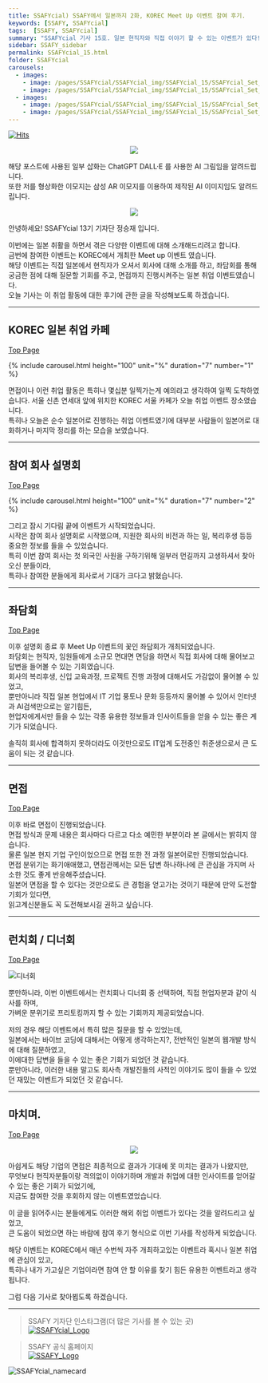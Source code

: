 ```yaml
---
title: SSAFYcial) SSAFY에서 일본까지 2화, KOREC Meet Up 이벤트 참여 후기.
keywords: [SSAFY, SSAFYcial]
tags:  [SSAFY, SSAFYcial]
summary: "SSAFYcial 기사 15호. 일본 현직자와 직접 이야기 할 수 있는 이벤트가 있다!"
sidebar: SSAFY_sidebar
permalink: SSAFYcial_15.html
folder: SSAFYcial
carousels:
  - images: 
    - image: /pages/SSAFYcial/SSAFYcial_img/SSAFYcial_15/SSAFYcial_Set_01.png
    - image: /pages/SSAFYcial/SSAFYcial_img/SSAFYcial_15/SSAFYcial_Set_02.png
  - images: 
    - image: /pages/SSAFYcial/SSAFYcial_img/SSAFYcial_15/SSAFYcial_Set_03.png
    - image: /pages/SSAFYcial/SSAFYcial_img/SSAFYcial_15/SSAFYcial_Set_04.png
---
```

<a href="https://hits.sh/jsj0per.github.io/SSAFYcial_15.html/"><img alt="Hits" src="https://hits.sh/jsj0per.github.io/SSAFYcial_13.html.svg?style=for-the-badge&label=PostView&color=347DBE&logo=Perso"/></a>

<div style="text-align: center;">
  <img src="/pages/SSAFYcial/SSAFYcial_img/SSAFY_to_JAPAN.png"/>
</div>

해당 포스트에 사용된 일부 삽화는 ChatGPT DALL·E 를 사용한 AI 그림임을 알려드립니다.  
또한 저를 형상화한 이모지는 삼성 AR 이모지를 이용하여 제작된 AI 이미지임도 알려드립니다.    

<div style="text-align: center;">
  <img src="/pages/SSAFYcial/SSAFYcial_img/JSJ_Hello.png"/>
</div>

안녕하세요! SSAFYcial 13기 기자단 정승재 입니다.  

이번에는 일본 취활을 하면서 겪은 다양한 이벤트에 대해 소개해드리려고 합니다.  
금번에 참여한 이벤트는 KOREC에서 개최한 Meet up 이벤트 였습니다.  
해당 이벤트는 직접 일본에서 현직자가 오셔서 회사에 대해 소개를 하고, 좌담회를 통해 궁금한 점에 대해 질문할 기회를 주고, 면접까지 진행시켜주는 일본 취업 이벤트였습니다.  
오늘 기사는 이 취업 활동에 대한 후기에 관한 글을 작성해보도록 하겠습니다.

---

## KOREC 일본 취업 카페

[Top Page](#)

  {% include carousel.html height="100" unit="%" duration="7" number="1" %}

면접이나 이런 취업 활동은 특히나 몇십분 일찍가는게 예의라고 생각하여 일찍 도착하였습니다.
서울 신촌 연세대 앞에 위치한 KOREC 서울 카페가 오늘 취업 이벤트 장소였습니다.  
특히나 오늘은 순수 일본어로 진행하는 취업 이벤트였기에 대부분 사람들이 일본어로 대화하거나 마지막 정리를 하는 모습을 보였습니다.  

---

## 참여 회사 설명회

[Top Page](#)

  {% include carousel.html height="100" unit="%" duration="7" number="2" %}

그리고 잠시 기다림 끝에 이벤트가 시작되었습니다.  
시작은 참여 회사 설명회로 시작했으며, 지원한 회사의 비전과 하는 일, 복리후생 등등 중요한 정보를 들을 수 있었습니다.  
특히 이번 참여 회사는 첫 외국인 사원을 구하기위해 일부러 먼길까지 고생하셔서 찾아오신 분들이라,  
특히나 참여한 분들에게 회사로서 기대가 크다고 밝혔습니다.  

---

## 좌담회

[Top Page](#)

이후 설명회 종료 후 Meet Up 이벤트의 꽃인 좌담회가 개최되었습니다.  
좌담회는 현직자, 임원들에게 소규모 면대면 면담을 하면서 직접 회사에 대해 물어보고 답변을 들어볼 수 있는 기회였습니다.  
회사의 복리후생, 신입 교육과정, 프로젝트 진행 과정에 대해서도 가감없이 물어볼 수 있었고,  
뿐만아니라 직접 일본 현업에서 IT 기업 풍토나 문화 등등까지 물어볼 수 있어서 인터넷과 AI검색만으로는 알기힘든,  
현업자에게서만 들을 수 있는 각종 유용한 정보들과 인사이트들을 얻을 수 있는 좋은 계기가 되었습니다.  

솔직히 회사에 합격하지 못하더라도 이것만으로도 IT업계 도전중인 취준생으로서 큰 도움이 되는 것 같습니다.  

---

## 면접

[Top Page](#)

이후 바로 면접이 진행되었습니다.  
면접 방식과 문제 내용은 회사마다 다르고 다소 예민한 부분이라 본 글에서는 밝히지 않습니다.  
물론 일본 현지 기업 구인이었으므로 면접 또한 전 과정 일본어로만 진행되었습니다.  
면접 분위기는 화기애애했고, 면접관께서는 모든 답변 하나하나에 큰 관심을 가지며 사소한 것도 좋게 반응해주셨습니다.  
일본어 면접을 할 수 있다는 것만으로도 큰 경험을 얻고가는 것이기 때문에 만약 도전할 기회가 있다면,  
읽고계신분들도 꼭 도전해보시길 권하고 싶습니다.  

---

## 런치회 / 디너회

[Top Page](#)

![디너회](/pages/SSAFYcial/SSAFYcial_img/SSAFYcial_15/SSAFYcial_Set_08.png)

뿐만하니라, 이번 이벤트에서는 런치회나 디너회 중 선택하여, 직접 현업자분과 같이 식사를 하며,  
가벼운 분위기로 프리토킹까지 할 수 있는 기회까지 제공되었습니다.  

저의 경우 해당 이벤트에서 특히 많은 질문을 할 수 있었는데,  
일본에서는 바이브 코딩에 대해서는 어떻게 생각하는지?, 전반적인 일본의 웹개발 방식에 대해 질문하였고,  
이에대한 답변을 들을 수 있는 좋은 기회가 되었던 것 같습니다.  
뿐만아니라, 이러한 내용 말고도 회사측 개발진들의 사적인 이야기도 많이 들을 수 있었던 재밌는 이벤트가 되었던 것 같습니다.  

---

## 마치며.

[Top Page](#)

<div style="text-align: center;">
  <img src="/pages/SSAFYcial/SSAFYcial_img/JSJ_THANKS.png"/>
</div>  

아쉽게도 해당 기업의 면접은 최종적으로 결과가 기대에 못 미치는 결과가 나왔지만,  
무엇보다 현직자분들이랑 격의없이 이야기하며 개발과 취업에 대한 인사이트를 얻어갈 수 있는 좋은 기회가 되었기에,  
지금도 참여한 것을 후회하지 않는 이벤트였었습니다.  

이 글을 읽어주시는 분들에게도 이러한 해외 취업 이벤트가 있다는 것을 알려드리고 싶었고,  
큰 도움이 되었으면 하는 바람에 참여 후기 형식으로 이번 기사를 작성하게 되었습니다.  

해당 이벤트는 KOREC에서 매년 수번씩 자주 개최하고있는 이벤트라 혹시나 일본 취업에 관심이 있고,  
특히나 내가 가고싶은 기업이라면 참여 안 할 이유를 찾기 힘든 유용한 이벤트라고 생각됩니다.  

그럼 다음 기사로 찾아뵙도록 하겠습니다.  

---

> SSAFY 기자단 인스타그램(더 많은 기사를 볼 수 있는 곳)  
> [![SSAFYcial_Logo](/pages/SSAFYcial/SSAFYcial_img/ssafycial.png)](https://www.instagram.com/hellossafycial)

> SSAFY 공식 홈페이지  
> [![SSAFY_Logo](/pages/SSAFYcial/SSAFYcial_img/new_logo_ssafy.png)](https://www.ssafy.com)

![SSAFYcial_namecard](/pages/SSAFYcial/SSAFYcial_namecard_new.png)
